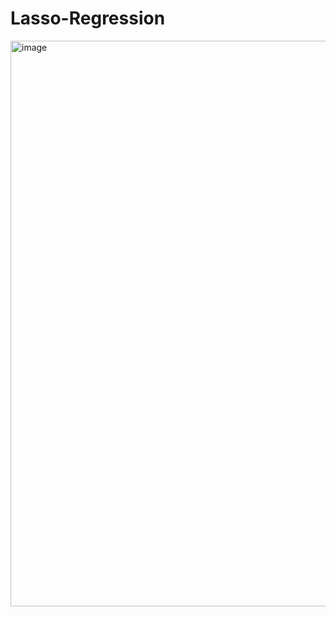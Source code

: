 # Lasso-Regression

<img width="1900" height="905" alt="image" src="https://github.com/user-attachments/assets/7dcf124b-88fb-479e-8940-39fc8bbacb1e" />
